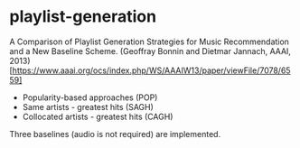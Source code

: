 # playlist-generation

A Comparison of Playlist Generation Strategies for Music Recommendation and a New Baseline Scheme.
(Geoffray Bonnin and Dietmar Jannach, AAAI, 2013) [https://www.aaai.org/ocs/index.php/WS/AAAIW13/paper/viewFile/7078/6559]

* Popularity-based approaches (POP)
* Same artists - greatest hits (SAGH)
* Collocated artists - greatest hits (CAGH)

Three baselines (audio is not required) are implemented.
